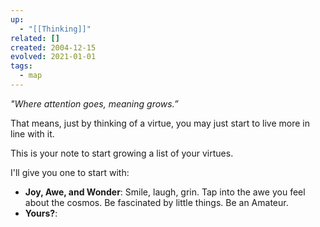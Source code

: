 ```yaml
---
up:
  - "[[Thinking]]"
related: []
created: 2004-12-15
evolved: 2021-01-01
tags:
  - map
---
```

 *"Where attention goes, meaning grows.”* 

That means, just by thinking of a virtue, you may just start to live more in line with it.

This is your note to start growing a list of your virtues.

I'll give you one to start with:

- **Joy, Awe, and Wonder**: Smile, laugh, grin. Tap into the awe you feel about the cosmos. Be fascinated by little things. Be an Amateur. 
- **Yours?**: